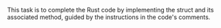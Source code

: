 This task is to complete the Rust code by implementing the struct and its associated method, 
guided by the instructions in the code's comments.